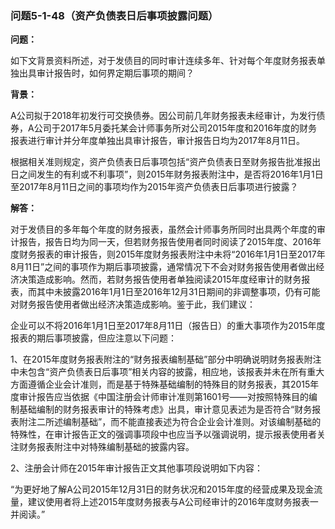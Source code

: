 ### 问题5-1-48（资产负债表日后事项披露问题）

**问题：**

如下文背景资料所述，对于发债目的同时审计连续多年、针对每个年度财务报表单独出具审计报告时，如何界定期后事项的期间？

**背景：**

A公司拟于2018年初发行可交换债券。因公司前几年财务报表未经审计，为发行债券，A公司于2017年5月委托某会计师事务所对公司2015年度和2016年度的财务报表进行审计并分年度单独出具审计报告，审计报告日均为2017年8月11日。

根据相关准则规定，资产负债表日后事项包括“资产负债表日至财务报告批准报出日之间发生的有利或不利事项”，则2015年财务报表附注中，是否将2016年1月1日至2017年8月11日之间的事项均作为2015年资产负债表日后事项进行披露？

**解答：**

对于发债目的多年每个年度的财务报表，虽然会计师事务所同时出具两个年度的审计报告，报告日均为同一天，但若财务报告使用者同时阅读了2015年度、2016年度财务报表的审计报告，则2015年度财务报表附注中未将“2016年1月1日至2017年8月11日”之间的事项作为期后事项披露，通常情况下不会对财务报告使用者做出经济决策造成影响。然而，若财务报告使用者单独阅读2015年度经审计的财务报表，而其中未披露2016年1月1日至2016年12月31日期间的非调整事项，仍有可能对财务报告使用者做出经济决策造成影响。鉴于此，我们建议：

企业可以不将2016年1月1日至2017年8月11日（报告日）的重大事项作为2015年度报表的期后事项披露，但应注意以下问题：

1、在2015年度财务报表附注的“财务报表编制基础”部分中明确说明财务报表附注中未包含“资产负债表日后事项”相关内容的披露，相应地，该报表并未在所有重大方面遵循企业会计准则，而是基于特殊基础编制的特殊目的财务报表，其2015年度审计报告应当依据《中国注册会计师审计准则第1601号——对按照特殊目的编制基础编制的财务报表审计的特殊考虑》出具，审计意见表述为是否符合“财务报表附注二所述编制基础”，而不能直接表述为符合企业会计准则。对该编制基础的特殊性，在审计报告正文的强调事项段中也应当予以强调说明，提示报表使用者关注财务报表附注中对特殊编制基础的披露内容。

2、注册会计师在2015年审计报告正文其他事项段说明如下内容：

“为更好地了解A公司2015年12月31日的财务状况和2015年度的经营成果及现金流量，建议使用者将上述2015年度财务报表与A公司经审计的2016年度财务报表一并阅读。”